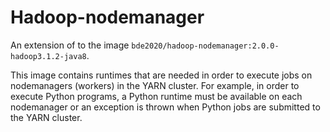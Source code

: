 # Hadoop-nodemanager
An extension of to the image `bde2020/hadoop-nodemanager:2.0.0-hadoop3.1.2-java8`.

This image contains runtimes that are needed in order to execute jobs on nodemanagers (workers) in the YARN cluster. For example, in order to execute Python programs, a Python runtime must be available on each nodemanager or an exception is thrown when Python jobs are submitted to the YARN cluster.